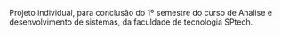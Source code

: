 Projeto individual, para conclusão do 1º semestre do curso de Analise e desenvolvimento de sistemas, da faculdade de tecnologia SPtech.
